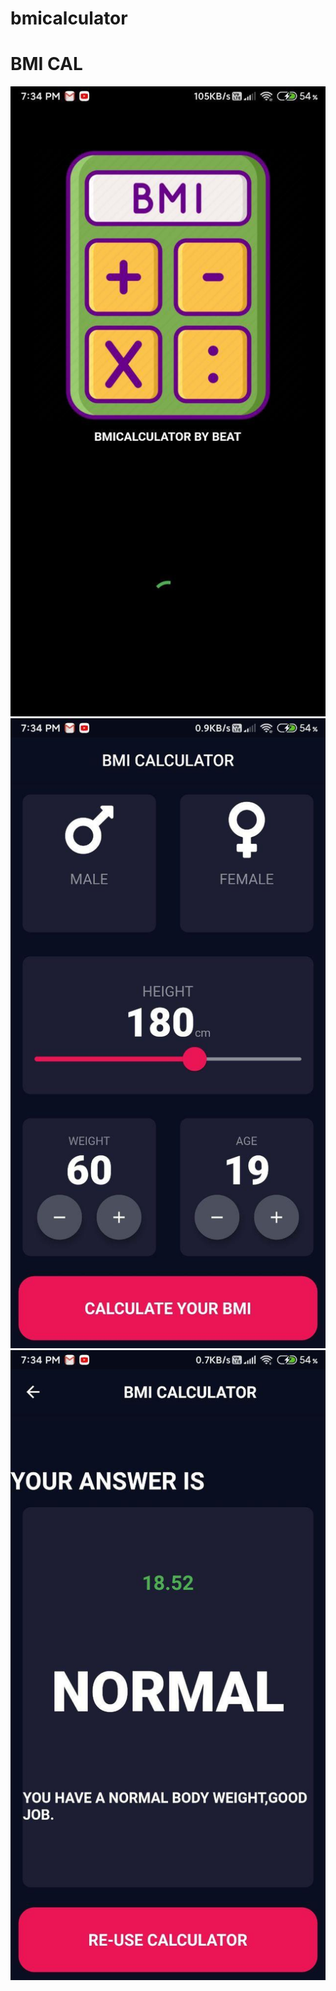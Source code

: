 # bmicalculator
<h1 bgcolor="green">BMI CAL</h1>
<img src="https://github.com/jkrathod2601/bmicalculator/blob/master/photo_2020-08-16_19-47-56.jpg"></img>
<img src="https://github.com/jkrathod2601/bmicalculator/blob/master/photo_2020-08-16_19-47-55.jpg"></img>
<img src="https://github.com/jkrathod2601/bmicalculator/blob/master/photo_2020-08-16_19-47-32.jpg"></img>
